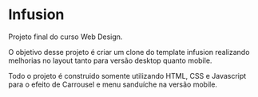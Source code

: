 # Infusion
Projeto final do curso Web Design.

O objetivo desse projeto é criar um clone do template infusion realizando melhorias no layout tanto para versão desktop quanto mobile.

Todo o projeto é construido somente utilizando HTML, CSS e Javascript para o efeito de Carrousel e menu sanduíche na versão mobile.


